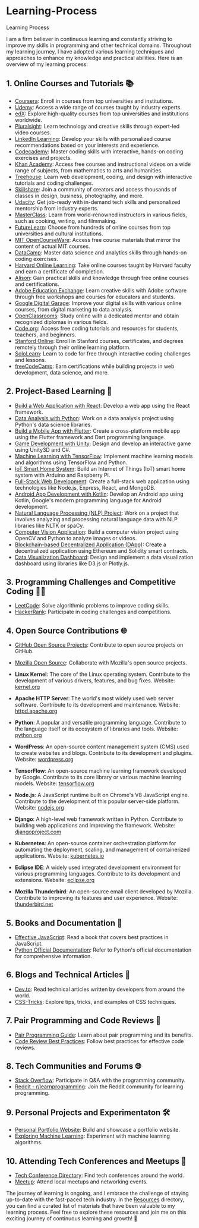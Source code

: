 # Learning-Process
Learning Process

I am a firm believer in continuous learning and constantly striving to improve my skills in programming and other technical domains. Throughout my learning journey, I have adopted various learning techniques and approaches to enhance my knowledge and practical abilities. Here is an overview of my learning process:

## 1. Online Courses and Tutorials 📚

- [Coursera](https://www.coursera.org/): Enroll in courses from top universities and institutions.
- [Udemy](https://www.udemy.com/): Access a wide range of courses taught by industry experts.
- [edX](https://www.edx.org/): Explore high-quality courses from top universities and institutions worldwide.
- [Pluralsight](https://www.pluralsight.com/): Learn technology and creative skills through expert-led video courses.
- [LinkedIn Learning](https://www.linkedin.com/learning/): Develop your skills with personalized course recommendations based on your interests and experience.
- [Codecademy](https://www.codecademy.com/): Master coding skills with interactive, hands-on coding exercises and projects.
- [Khan Academy](https://www.khanacademy.org/): Access free courses and instructional videos on a wide range of subjects, from mathematics to arts and humanities.
- [Treehouse](https://teamtreehouse.com/): Learn web development, coding, and design with interactive tutorials and coding challenges.
- [Skillshare](https://www.skillshare.com/): Join a community of creators and access thousands of classes in design, business, photography, and more.
- [Udacity](https://www.udacity.com/): Get job-ready with in-demand tech skills and personalized mentorship from industry experts.
- [MasterClass](https://www.masterclass.com/): Learn from world-renowned instructors in various fields, such as cooking, writing, and filmmaking.
- [FutureLearn](https://www.futurelearn.com/): Choose from hundreds of online courses from top universities and cultural institutions.
- [MIT OpenCourseWare](https://ocw.mit.edu/index.htm): Access free course materials that mirror the content of actual MIT courses.
- [DataCamp](https://www.datacamp.com/): Master data science and analytics skills through hands-on coding exercises.
- [Harvard Online Learning](https://online-learning.harvard.edu/): Take online courses taught by Harvard faculty and earn a certificate of completion.
- [Alison](https://alison.com/): Gain practical skills and knowledge through free online courses and certifications.
- [Adobe Education Exchange](https://edex.adobe.com/): Learn creative skills with Adobe software through free workshops and courses for educators and students.
- [Google Digital Garage](https://learndigital.withgoogle.com/digitalgarage): Improve your digital skills with various online courses, from digital marketing to data analysis.
- [OpenClassrooms](https://openclassrooms.com/): Study online with a dedicated mentor and obtain recognized diplomas in various fields.
- [Code.org](https://code.org/): Access free coding tutorials and resources for students, teachers, and beginners.
- [Stanford Online](https://online.stanford.edu/): Enroll in Stanford courses, certificates, and degrees remotely through their online learning platform.
- [SoloLearn](https://www.sololearn.com/): Learn to code for free through interactive coding challenges and lessons.
- [freeCodeCamp](https://www.freecodecamp.org/): Earn certifications while building projects in web development, data science, and more.


## 2. Project-Based Learning 🚀

- [Build a Web Application with React](https://github.com/your-username/react-web-app): Develop a web app using the React framework.
- [Data Analysis with Python](https://github.com/your-username/data-analysis-python): Work on a data analysis project using Python's data science libraries.
- [Build a Mobile App with Flutter](https://example.com/flutter-mobile-app): Create a cross-platform mobile app using the Flutter framework and Dart programming language.
- [Game Development with Unity](https://example.com/unity-game-dev): Design and develop an interactive game using Unity3D and C#.
- [Machine Learning with TensorFlow](https://example.com/tensorflow-ml): Implement machine learning models and algorithms using TensorFlow and Python.
- [IoT Smart Home System](https://example.com/iot-smart-home): Build an Internet of Things (IoT) smart home system with Arduino and Raspberry Pi.
- [Full-Stack Web Development](https://example.com/full-stack-web-dev): Create a full-stack web application using technologies like Node.js, Express, React, and MongoDB.
- [Android App Development with Kotlin](https://example.com/android-kotlin-app): Develop an Android app using Kotlin, Google's modern programming language for Android development.
- [Natural Language Processing (NLP) Project](https://example.com/nlp-project): Work on a project that involves analyzing and processing natural language data with NLP libraries like NLTK or spaCy.
- [Computer Vision Application](https://example.com/computer-vision-app): Build a computer vision project using OpenCV and Python to analyze images or videos.
- [Blockchain-based Decentralized Application (DApp)](https://example.com/blockchain-dapp): Create a decentralized application using Ethereum and Solidity smart contracts.
- [Data Visualization Dashboard](https://example.com/data-viz-dashboard): Design and implement a data visualization dashboard using libraries like D3.js or Plotly.js.


## 3. Programming Challenges and Competitive Coding 👨‍💻

- [LeetCode](https://leetcode.com/): Solve algorithmic problems to improve coding skills.
- [HackerRank](https://www.hackerrank.com/): Participate in coding challenges and competitions.

## 4. Open Source Contributions 🌐

- [GitHub Open Source Projects](https://github.com/): Contribute to open source projects on GitHub.
- [Mozilla Open Source](https://www.mozilla.org/en-US/contribute/): Collaborate with Mozilla's open source projects.
- **Linux Kernel**: The core of the Linux operating system. Contribute to the development of various drivers, features, and bug fixes. Website: [kernel.org](https://www.kernel.org/)

- **Apache HTTP Server**: The world's most widely used web server software. Contribute to its development and maintenance. Website: [httpd.apache.org](https://httpd.apache.org/)

- **Python**: A popular and versatile programming language. Contribute to the language itself or its ecosystem of libraries and tools. Website: [python.org](https://www.python.org/)

- **WordPress**: An open-source content management system (CMS) used to create websites and blogs. Contribute to its development and plugins. Website: [wordpress.org](https://wordpress.org/)

- **TensorFlow**: An open-source machine learning framework developed by Google. Contribute to its core library or various machine learning models. Website: [tensorflow.org](https://www.tensorflow.org/)

- **Node.js**: A JavaScript runtime built on Chrome's V8 JavaScript engine. Contribute to the development of this popular server-side platform. Website: [nodejs.org](https://nodejs.org/)

- **Django**: A high-level web framework written in Python. Contribute to building web applications and improving the framework. Website: [djangoproject.com](https://www.djangoproject.com/)

- **Kubernetes**: An open-source container orchestration platform for automating the deployment, scaling, and management of containerized applications. Website: [kubernetes.io](https://kubernetes.io/)

- **Eclipse IDE**: A widely used integrated development environment for various programming languages. Contribute to its development and extensions. Website: [eclipse.org](https://www.eclipse.org/)

- **Mozilla Thunderbird**: An open-source email client developed by Mozilla. Contribute to improving its features and user experience. Website: [thunderbird.net](https://www.thunderbird.net/)


## 5. Books and Documentation 📖

- [Effective JavaScript](https://www.amazon.com/Effective-JavaScript-Specific-Software-Development/dp/0321812182): Read a book that covers best practices in JavaScript.
- [Python Official Documentation](https://docs.python.org/): Refer to Python's official documentation for comprehensive information.

## 6. Blogs and Technical Articles 📝

- [Dev.to](https://dev.to/): Read technical articles written by developers from around the world.
- [CSS-Tricks](https://css-tricks.com/): Explore tips, tricks, and examples of CSS techniques.

## 7. Pair Programming and Code Reviews 👥

- [Pair Programming Guide](https://www.codecademy.com/articles/what-is-pair-programming): Learn about pair programming and its benefits.
- [Code Review Best Practices](https://www.codacy.com/blog/9-code-review-best-practices-to-adhere-to-before-shipping-code/): Follow best practices for effective code reviews.

## 8. Tech Communities and Forums 🌐

- [Stack Overflow](https://stackoverflow.com/): Participate in Q&A with the programming community.
- [Reddit - r/learnprogramming](https://www.reddit.com/r/learnprogramming/): Join the Reddit community for learning programming.

## 9. Personal Projects and Experimentaton 🛠️

- [Personal Portfolio Website](https://github.com/your-username/personal-portfolio): Build and showcase a portfolio website.
- [Exploring Machine Learning](https://github.com/your-username/machine-learning-exploration): Experiment with machine learning algorithms.

## 10. Attending Tech Conferences and Meetups 🎤

- [Tech Conference Directory](https://www.conferencehound.com/): Find tech conferences around the world.
- [Meetup](https://www.meetup.com/): Attend local meetups and networking events.

The journey of learning is ongoing, and I embrace the challenge of staying up-to-date with the fast-paced tech industry. In the [Resources](#resources) directory, you can find a curated list of materials that have been valuable to my learning process. Feel free to explore these resources and join me on this exciting journey of continuous learning and growth! 🌱
